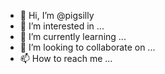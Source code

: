 - 👋 Hi, I’m @pigsilly
- 👀 I’m interested in ...
- 🌱 I’m currently learning ...
- 💞️ I’m looking to collaborate on ...
- 📫 How to reach me ...

<!---
pigsilly/pigsilly is a ✨ special ✨ repository because its `README.md` (this file) appears on your GitHub profile.
You can click the Preview link to take a look at your changes.
--->
